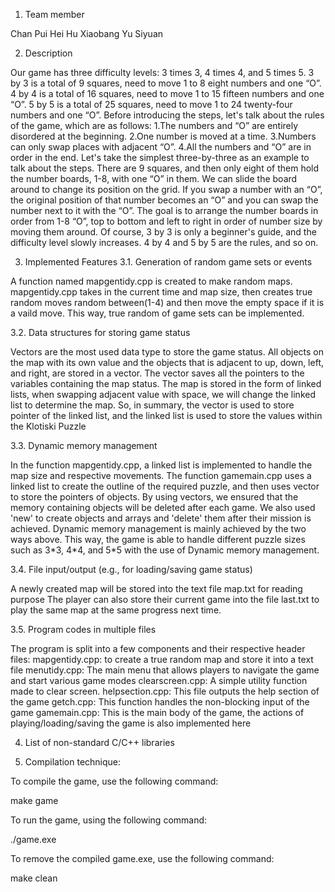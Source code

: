 1. Team member

Chan Pui Hei
Hu Xiaobang
Yu Siyuan

2. Description

Our game has three difficulty levels: 3 times 3, 4 times 4, and 5 times 5. 
3 by 3 is a total of 9 squares, need to move 1 to 8 eight numbers and one “O”.
4 by 4 is a total of 16 squares, need to move 1 to 15 fifteen numbers and one “O”.
5 by 5 is a total of 25 squares, need to move 1 to 24 twenty-four numbers and one “O”.
Before introducing the steps, let's talk about the rules of the game, which are as follows:
  1.The numbers and “O” are entirely disordered at the beginning.
  2.One number is moved at a time.
  3.Numbers can only swap places with adjacent “O”.
  4.All the numbers and “O” are in order in the end.
Let's take the simplest three-by-three as an example to talk about the steps. 
There are 9 squares, and then only eight of them hold the number boards, 1-8, with one “O” in them. We can slide the board around to change its position on the grid.
If you swap a number with an “O”, the original position of that number becomes an “O” and you can swap the number next to it with the “O”. 
The goal is to arrange the number boards in order from 1-8 “O”, top to bottom and left to right in order of number size by moving them around. 
Of course, 3 by 3 is only a beginner's guide, and the difficulty level slowly increases. 4 by 4 and 5 by 5 are the rules, and so on.

3. Implemented Features
3.1. Generation of random game sets or events

A function named mapgentidy.cpp is created to make random maps.
mapgentidy.cpp takes in the current time and map size, then creates true random moves random between(1-4) and then move the empty space if it is a vaild move. 
This way, true random of game sets can be implemented.


3.2. Data structures for storing game status

Vectors are the most used data type to store the game status.
All objects on the map with its own value and the objects that is adjacent to up, down, left, and right, are stored in a vector. The vector saves all the pointers to the variables containing the map status.
The map is stored in the form of linked lists, when swapping adjacent value with space, we will change the linked list to determine the map.
So, in summary, the vector is used to store pointer of the linked list, and the linked list is used to store the values within the Klotiski Puzzle

3.3. Dynamic memory management

In the function mapgentidy.cpp, a linked list is implemented to handle the map size and respective movements.
The function gamemain.cpp uses a linked list to create the outline of the required puzzle, and then uses vector to store the pointers of objects. By using vectors, we ensured that the memory containing objects will be deleted after each game. We also used 'new' to create objects and arrays and 'delete' them after their mission is achieved. Dynamic memory management is mainly achieved by the two ways above.
This way, the game is able to handle different puzzle sizes such as 3\*3, 4\*4, and 5\*5 with the use of Dynamic memory management.

3.4. File input/output (e.g., for loading/saving game status)

A newly created map will be stored into the text file map.txt for reading purpose
The player can also store their current game into the file last.txt to play the same map at the same progress next time.

3.5. Program codes in multiple files

The program is split into a few components and their respective header files:
mapgentidy.cpp: to create a true random map and store it into a text file
menutidy.cpp: The main menu that allows players to navigate the game and start various game modes
clearscreen.cpp: A simple utility function made to clear screen.
helpsection.cpp: This file outputs the help section of the game
getch.cpp: This function handles the non-blocking input of the game
gamemain.cpp: This is the main body of the game, the actions of playing/loading/saving the game is also implemented here

4. List of non-standard C/C++ libraries

5. Compilation technique:

To compile the game, use the following command:

make game

To run the game, using the following command:

./game.exe

To remove the compiled game.exe, use the following command:

make clean
